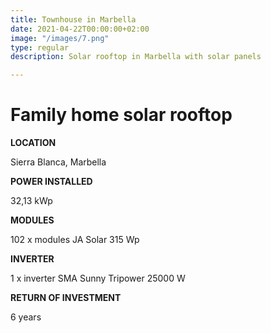 ```yaml
---
title: Townhouse in Marbella
date: 2021-04-22T00:00:00+02:00
image: "/images/7.png"
type: regular
description: Solar rooftop in Marbella with solar panels

---
```

# Family home solar rooftop 

**LOCATION**

Sierra Blanca, Marbella

**POWER INSTALLED**

32,13 kWp

**MODULES**

102 x modules JA Solar 315 Wp

**INVERTER**

1 x inverter SMA Sunny Tripower 25000 W

**RETURN OF INVESTMENT**

6 years
